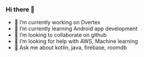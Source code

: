 ### Hi there 👋


- 🔭 I’m currently working on Dvertex
- 🌱 I’m currently learning Android app development
- 👯 I’m looking to collaborate on github
- 🤔 I’m looking for help with AWS, Machine learning
- 💬 Ask me about kotlin, java, firebase, roomdb
